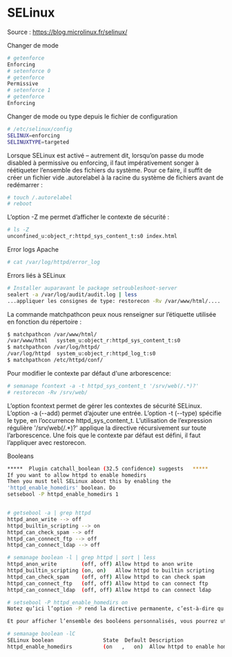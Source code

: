 # SELinux
Source : https://blog.microlinux.fr/selinux/

Changer de mode
```Bash
# getenforce
Enforcing
# setenforce 0
# getenforce
Permissive
# setenforce 1
# getenforce
Enforcing
```

Changer de mode ou type depuis le fichier de configuration
```Bash
# /etc/selinux/config
SELINUX=enforcing
SELINUXTYPE=targeted
```

Lorsque SELinux est activé – autrement dit, lorsqu’on passe du mode disabled à permissive ou enforcing, il faut impérativement songer à réétiqueter l’ensemble des fichiers du système. Pour ce faire, il suffit de créer un fichier vide .autorelabel à la racine du système de fichiers avant de redémarrer :

```Bash
# touch /.autorelabel
# reboot
```

L’option -Z me permet d’afficher le contexte de sécurité :

```Bash
# ls -Z
unconfined_u:object_r:httpd_sys_content_t:s0 index.html
```

Error logs Apache

```Bash
# cat /var/log/httpd/error_log
```

Errors liés à SELinux
```Bash
# Installer auparavant le package setroubleshoot-server
sealert -a /var/log/audit/audit.log | less
...appliquer les consignes de type: restorecon -Rv /var/www/html/....
```

La commande matchpathcon peux nous renseigner sur l’étiquette utilisée en fonction du répertoire :

```Bash
$ matchpathcon /var/www/html/
/var/www/html   system_u:object_r:httpd_sys_content_t:s0
$ matchpathcon /var/log/httpd/
/var/log/httpd  system_u:object_r:httpd_log_t:s0
$ matchpathcon /etc/httpd/conf/
```

Pour modifier le contexte par défaut d'une arborescence:

```Bash
# semanage fcontext -a -t httpd_sys_content_t '/srv/web(/.*)?'
# restorecon -Rv /srv/web/
```

L’option fcontext permet de gérer les contextes de sécurité SELinux.
L’option -a (--add) permet d’ajouter une entrée.
L’option -t (--type) spécifie le type, en l’occurrence httpd_sys_content_t.
L’utilisation de l’expression régulière '/srv/web(/.*)?' applique la directive récursivement sur toute l’arborescence.
Une fois que le contexte par défaut est défini, il faut l’appliquer avec restorecon.

Booleans

```Bash
*****  Plugin catchall_boolean (32.5 confidence) suggests   *****
If you want to allow httpd to enable homedirs
Then you must tell SELinux about this by enabling the 
'httpd_enable_homedirs' boolean. Do
setsebool -P httpd_enable_homedirs 1


# getsebool -a | grep httpd
httpd_anon_write --> off
httpd_builtin_scripting --> on
httpd_can_check_spam --> off
httpd_can_connect_ftp --> off
httpd_can_connect_ldap --> off

# semanage boolean -l | grep httpd | sort | less
httpd_anon_write        (off, off) Allow httpd to anon write
httpd_builtin_scripting (on, on)   Allow httpd to builtin scripting
httpd_can_check_spam    (off, off) Allow httpd to can check spam
httpd_can_connect_ftp   (off, off) Allow httpd to can connect ftp
httpd_can_connect_ldap  (off, off) Allow httpd to can connect ldap

# setsebool -P httpd_enable_homedirs on
Notez qu’ici l’option -P rend la directive permanente, c’est-à-dire qu’elle est conservée après un redémarrage du système.

Et pour afficher l’ensemble des booléens personnalisés, vous pourrez utiliser la commande suivante :

# semanage boolean -lC 
SELinux boolean                State  Default Description
httpd_enable_homedirs          (on   ,   on)  Allow httpd to enable homedirs
```


